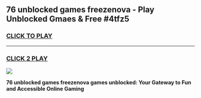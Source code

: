 
## 76 unblocked games freezenova - Play Unblocked Gmaes & Free #4tfz5
<h3>
<a href="https://premium.freeplayer.one?title=76_unblocked_games_freezenova&ref=03M">CLICK TO PLAY</a></h3>
<hr>

<h3>
<a href="https://premium.freeplayer.one?title=76_unblocked_games_freezenova&ref=03M">CLICK 2 PLAY</a>
  
</h3>

<a href="https://premium.freeplayer.one?title=76_unblocked_games_freezenova&ref=03M"><img src="https://clearcache.store/games.png"></a>


**76 unblocked games freezenova games unblocked: Your Gateway to Fun and Accessible Online Gaming**
